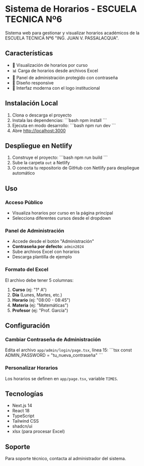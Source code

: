 # Sistema de Horarios - ESCUELA TECNICA Nº6

Sistema web para gestionar y visualizar horarios académicos de la ESCUELA TECNICA Nº6 "ING. JUAN V. PASSALACQUA".

## Características

- 📅 Visualización de horarios por curso
- 📊 Carga de horarios desde archivos Excel
- 🔐 Panel de administración protegido con contraseña
- 📱 Diseño responsive
- 🎨 Interfaz moderna con el logo institucional

## Instalación Local

1. Clona o descarga el proyecto
2. Instala las dependencias:
   \`\`\`bash
   npm install
   \`\`\`
3. Ejecuta en modo desarrollo:
   \`\`\`bash
   npm run dev
   \`\`\`
4. Abre [http://localhost:3000](http://localhost:3000)

## Despliegue en Netlify

1. Construye el proyecto:
   \`\`\`bash
   npm run build
   \`\`\`
2. Sube la carpeta `out` a Netlify
3. O conecta tu repositorio de GitHub con Netlify para despliegue automático

## Uso

### Acceso Público
- Visualiza horarios por curso en la página principal
- Selecciona diferentes cursos desde el dropdown

### Panel de Administración
- Accede desde el botón "Administración"
- **Contraseña por defecto**: `admin2024`
- Sube archivos Excel con horarios
- Descarga plantilla de ejemplo

### Formato del Excel
El archivo debe tener 5 columnas:
1. **Curso** (ej: "1° A")
2. **Día** (Lunes, Martes, etc.)
3. **Horario** (ej: "08:00 - 08:45")
4. **Materia** (ej: "Matemáticas")
5. **Profesor** (ej: "Prof. García")

## Configuración

### Cambiar Contraseña de Administración
Edita el archivo `app/admin/login/page.tsx`, línea 15:
\`\`\`tsx
const ADMIN_PASSWORD = "tu_nueva_contraseña"
\`\`\`

### Personalizar Horarios
Los horarios se definen en `app/page.tsx`, variable `TIMES`.

## Tecnologías

- Next.js 14
- React 18
- TypeScript
- Tailwind CSS
- shadcn/ui
- xlsx (para procesar Excel)

## Soporte

Para soporte técnico, contacta al administrador del sistema.
